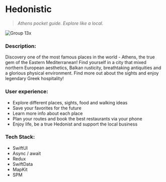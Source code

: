 # Hedonistic

> *Athens pocket guide. Explore like a local.*

![Group 13x](https://github.com/user-attachments/assets/a4293dce-9046-4654-b3bf-437d27b6b180)

### Description:
Discovery one of the most famous places in the world - Athens, the true gem of the Eastern Mediterranean! Find yourself in a city that mixed northern European aesthetics, Balkan rusticity, breathtaking antiquities and a glorious physical environment. Find more out about the sights and enjoy legendary Greek hospitality!

### User experience:
- Explore different places, sights, food and walking ideas
- Save your favorites for the future
- Learn more info about each place
- Plan your routes and book the best restaurants via your phone
- Enjoy life, be a true Hedonist and support the local business

### Tech Stack:
- SwiftUI
- Async / await
- Redux
- SwiftData
- MapKit
- SPM
